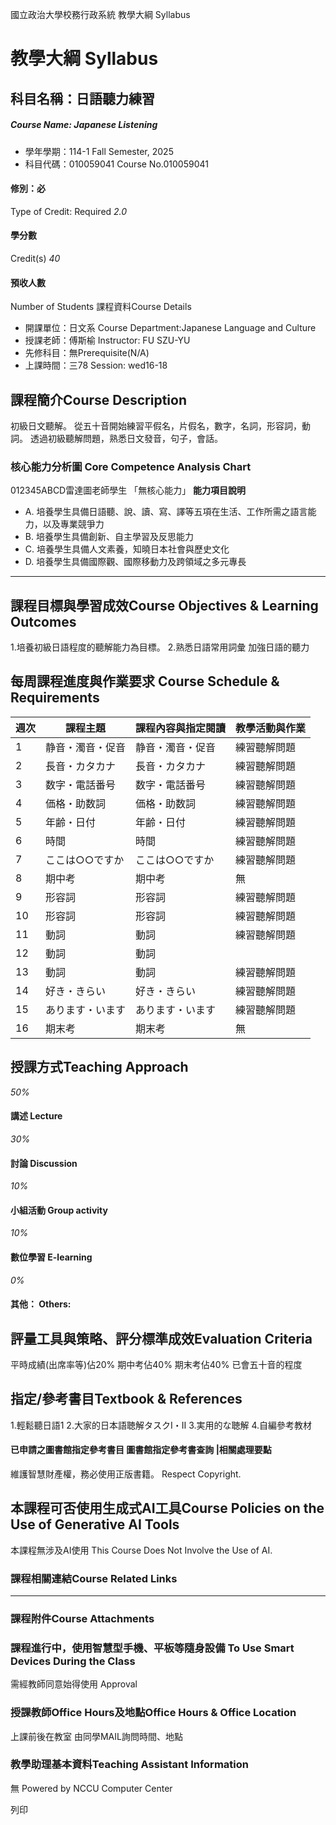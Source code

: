 國立政治大學校務行政系統 教學大綱 Syllabus
# 教學大綱 Syllabus
##  科目名稱：日語聽力練習
#####  Course Name: Japanese Listening
  * 學年學期：114-1 Fall Semester, 2025 
  * 科目代碼：010059041 Course No.010059041


#### 修別：必
Type of Credit: Required 
_2.0_
#### 學分數
Credit(s)
_40_
#### 預收人數
Number of Students
課程資料Course Details
  * 開課單位：日文系 Course Department:Japanese Language and Culture 
  * 授課老師：傅斯榆 Instructor: FU SZU-YU 
  * 先修科目：無Prerequisite(N/A)
  * 上課時間：三78 Session: wed16-18


##  課程簡介Course Description
初級日文聽解。
從五十音開始練習平假名，片假名，數字，名詞，形容詞，動詞。
透過初級聽解問題，熟悉日文發音，句子，會話。
###  核心能力分析圖 Core Competence Analysis Chart
012345ABCD雷達圖老師學生
「無核心能力」 
**能力項目說明**
  * A. 培養學生具備日語聽、說、讀、寫、譯等五項在生活、工作所需之語言能力，以及專業競爭力
  * B. 培養學生具備創新、自主學習及反思能力
  * C. 培養學生具備人文素養，知曉日本社會與歷史文化
  * D. 培養學生具備國際觀、國際移動力及跨領域之多元專長


* * *
##  課程目標與學習成效Course Objectives & Learning Outcomes 
1.培養初級日語程度的聽解能力為目標。
2.熟悉日語常用詞彙 加強日語的聽力
##  每周課程進度與作業要求 Course Schedule & Requirements
**週次** |  **課程主題** |  **課程內容與指定閱讀** |  **教學活動與作業**  
---|---|---|---  
1 |  静音・濁音・促音 |  静音・濁音・促音 | 練習聽解問題  
2 |  長音・カタカナ |  長音・カタカナ | 練習聽解問題  
3 |  数字・電話番号 |  数字・電話番号 | 練習聽解問題  
4 |  価格・助数詞 |  価格・助数詞 | 練習聽解問題  
5 |  年齢・日付 |  年齢・日付 | 練習聽解問題  
6 |  時間 |  時間 | 練習聽解問題  
7 |  ここは○○ですか |  ここは○○ですか | 練習聽解問題  
8 |  期中考 |  期中考 | 無  
9 |  形容詞 |  形容詞 | 練習聽解問題  
10 |  形容詞 |  形容詞 | 練習聽解問題  
11 |  動詞 |  動詞 | 練習聽解問題  
12 |  動詞 |  動詞 |   
13 |  動詞 |  動詞 | 練習聽解問題  
14 |  好き・きらい |  好き・きらい | 練習聽解問題  
15 |  あります・います |  あります・います | 練習聽解問題  
16 |  期末考 |  期末考 | 無  
##  授課方式Teaching Approach
_50%_
####  講述 Lecture
_30%_
####  討論 Discussion
_10%_
####  小組活動 Group activity
_10%_
####  數位學習 E-learning
_0%_
####  其他： Others:
##  評量工具與策略、評分標準成效Evaluation Criteria
平時成績(出席率等)佔20%
期中考佔40%
期末考佔40%
已會五十音的程度
##  指定/參考書目Textbook & References
1.輕鬆聽日語1
2.大家的日本語聴解タスクⅠ・Ⅱ
3.実用的な聴解
4.自編參考教材
####  已申請之圖書館指定參考書目  圖書館指定參考書查詢 |相關處理要點
維護智慧財產權，務必使用正版書籍。 Respect Copyright.
##  本課程可否使用生成式AI工具Course Policies on the Use of Generative AI Tools
本課程無涉及AI使用 This Course Does Not Involve the Use of AI.
###  課程相關連結Course Related Links
* * *
###  課程附件Course Attachments
###  課程進行中，使用智慧型手機、平板等隨身設備 To Use Smart Devices During the Class
需經教師同意始得使用  Approval
###  授課教師Office Hours及地點Office Hours & Office Location
上課前後在教室
由同學MAIL詢問時間、地點
###  教學助理基本資料Teaching Assistant Information
無
Powered by NCCU Computer Center
  
列印
